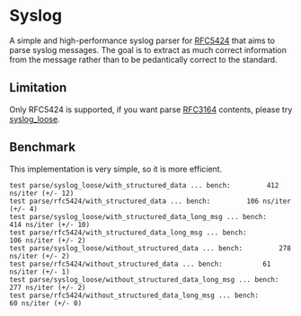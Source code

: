 # Syslog

A simple and high-performance syslog parser for [RFC5424](https://tools.ietf.org/html/rfc5424) that aims to parse
syslog messages. The goal is to extract as much correct information from the message rather
than to be pedantically correct to the standard.

## Limitation
Only RFC5424 is supported, if you want parse [RFC3164](https://datatracker.ietf.org/doc/html/rfc3164) contents, please try [syslog_loose](https://docs.rs/syslog_loose/).

## Benchmark
This implementation is very simple, so it is more efficient.

```text
test parse/syslog_loose/with_structured_data ... bench:         412 ns/iter (+/- 12)
test parse/rfc5424/with_structured_data ... bench:         106 ns/iter (+/- 4)
test parse/syslog_loose/with_structured_data_long_msg ... bench:         414 ns/iter (+/- 10)
test parse/rfc5424/with_structured_data_long_msg ... bench:         106 ns/iter (+/- 2)
test parse/syslog_loose/without_structured_data ... bench:         278 ns/iter (+/- 2)
test parse/rfc5424/without_structured_data ... bench:          61 ns/iter (+/- 1)
test parse/syslog_loose/without_structured_data_long_msg ... bench:         277 ns/iter (+/- 2)
test parse/rfc5424/without_structured_data_long_msg ... bench:          60 ns/iter (+/- 0)

```
